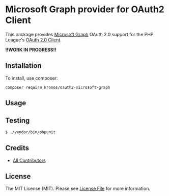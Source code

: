 # Microsoft Graph provider for OAuth2 Client

This package provides [Microsoft Graph](http://http://graph.microsoft.io) OAuth 2.0 support for the PHP League's [OAuth 2.0 Client](https://github.com/thephpleague/oauth2-client).

**!!WORK IN PROGRESS!!**


## Installation

To install, use composer:

```
composer require kronos/oauth2-microsoft-graph
```


## Usage

## Testing

``` bash
$ ./vendor/bin/phpunit
```


## Credits

- [All Contributors](https://github.com/81square/oauth2-microsoft-graph/contributors)


## License

The MIT License (MIT). Please see [License File](https://github.com/81square/oauth2-microsoft-graph/blob/master/LICENSE) for more information.
